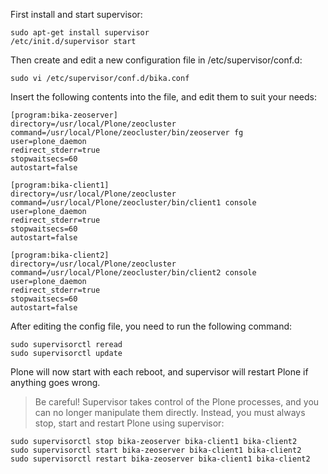First install and start supervisor:

    sudo apt-get install supervisor
    /etc/init.d/supervisor start

Then create and edit a new configuration file in /etc/supervisor/conf.d:

    sudo vi /etc/supervisor/conf.d/bika.conf

Insert the following contents into the file, and edit them to suit your needs:

    [program:bika-zeoserver]
    directory=/usr/local/Plone/zeocluster
    command=/usr/local/Plone/zeocluster/bin/zeoserver fg
    user=plone_daemon
    redirect_stderr=true
    stopwaitsecs=60
    autostart=false
    
    [program:bika-client1]
    directory=/usr/local/Plone/zeocluster
    command=/usr/local/Plone/zeocluster/bin/client1 console
    user=plone_daemon
    redirect_stderr=true
    stopwaitsecs=60
    autostart=false
    
    [program:bika-client2]
    directory=/usr/local/Plone/zeocluster
    command=/usr/local/Plone/zeocluster/bin/client2 console
    user=plone_daemon
    redirect_stderr=true
    stopwaitsecs=60
    autostart=false

After editing the config file, you need to run the following command:

    sudo supervisorctl reread
    sudo supervisorctl update

Plone will now start with each reboot, and supervisor will restart Plone if anything goes wrong.

> Be careful!  Supervisor takes control of the Plone processes, and you can no longer manipulate them directly.  Instead, you must always stop, start and restart Plone using supervisor:

    sudo supervisorctl stop bika-zeoserver bika-client1 bika-client2
    sudo supervisorctl start bika-zeoserver bika-client1 bika-client2
    sudo supervisorctl restart bika-zeoserver bika-client1 bika-client2
